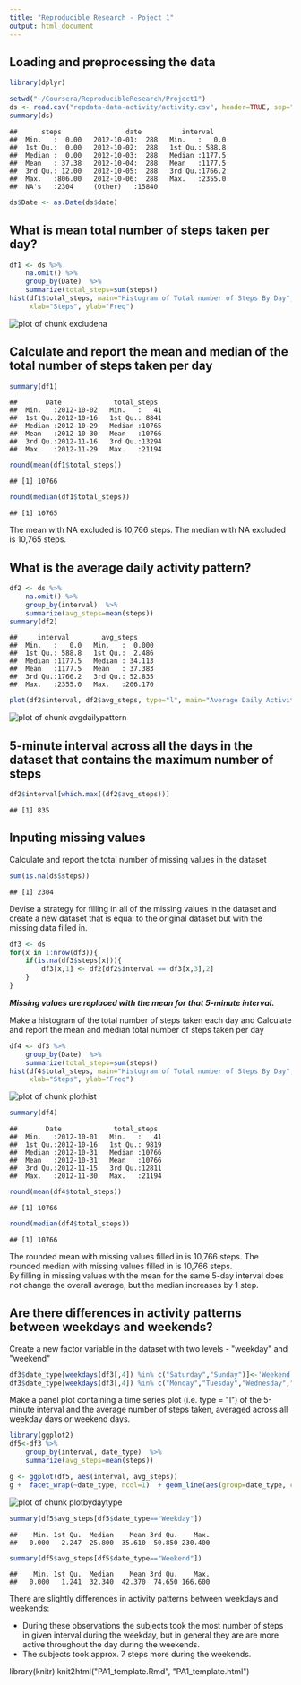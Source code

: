 ```yaml
---
title: "Reproducible Research - Poject 1"
output: html_document
---
```



Loading and preprocessing the data
---

```r
library(dplyr)
```


```r
setwd("~/Coursera/ReproducibleResearch/Project1")
ds <- read.csv("repdata-data-activity/activity.csv", header=TRUE, sep=",")
summary(ds)
```

```
##      steps                date          interval     
##  Min.   :  0.00   2012-10-01:  288   Min.   :   0.0  
##  1st Qu.:  0.00   2012-10-02:  288   1st Qu.: 588.8  
##  Median :  0.00   2012-10-03:  288   Median :1177.5  
##  Mean   : 37.38   2012-10-04:  288   Mean   :1177.5  
##  3rd Qu.: 12.00   2012-10-05:  288   3rd Qu.:1766.2  
##  Max.   :806.00   2012-10-06:  288   Max.   :2355.0  
##  NA's   :2304     (Other)   :15840
```

```r
ds$Date <- as.Date(ds$date)
```

What is mean total number of steps taken per day?
---

```r
df1 <- ds %>%  
    na.omit() %>%
    group_by(Date)  %>%
    summarize(total_steps=sum(steps))
hist(df1$total_steps, main="Histogram of Total number of Steps By Day", 
     xlab="Steps", ylab="Freq")
```

![plot of chunk excludena](figure/excludena-1.png) 

Calculate and report the mean and median of the total number of steps taken per day
---

```r
summary(df1)
```

```
##       Date             total_steps   
##  Min.   :2012-10-02   Min.   :   41  
##  1st Qu.:2012-10-16   1st Qu.: 8841  
##  Median :2012-10-29   Median :10765  
##  Mean   :2012-10-30   Mean   :10766  
##  3rd Qu.:2012-11-16   3rd Qu.:13294  
##  Max.   :2012-11-29   Max.   :21194
```

```r
round(mean(df1$total_steps))
```

```
## [1] 10766
```

```r
round(median(df1$total_steps))
```

```
## [1] 10765
```
The mean with NA excluded is 10,766 steps.
The median with NA excluded is 10,765 steps.

What is the average daily activity pattern?
---

```r
df2 <- ds %>%  
    na.omit() %>%
    group_by(interval)  %>%
    summarize(avg_steps=mean(steps))
summary(df2)
```

```
##     interval        avg_steps      
##  Min.   :   0.0   Min.   :  0.000  
##  1st Qu.: 588.8   1st Qu.:  2.486  
##  Median :1177.5   Median : 34.113  
##  Mean   :1177.5   Mean   : 37.383  
##  3rd Qu.:1766.2   3rd Qu.: 52.835  
##  Max.   :2355.0   Max.   :206.170
```

```r
plot(df2$interval, df2$avg_steps, type="l", main="Average Daily Activity", xlab="Steps", ylab="Interval")
```

![plot of chunk avgdailypattern](figure/avgdailypattern-1.png) 

5-minute interval across all the days in the dataset that contains the maximum number of steps
---

```r
df2$interval[which.max((df2$avg_steps))]
```

```
## [1] 835
```

Inputing missing values
---
Calculate and report the total number of missing values in the dataset

```r
sum(is.na(ds$steps))
```

```
## [1] 2304
```

Devise a strategy for filling in all of the missing values in the dataset and create a new dataset that is equal to the original dataset but with the missing data filled in.


```r
df3 <- ds
for(x in 1:nrow(df3)){
    if(is.na(df3$steps[x])){
        df3[x,1] <- df2[df2$interval == df3[x,3],2]       
    }
}
```
***Missing values are replaced with the mean for that 5-minute interval.***

Make a histogram of the total number of steps taken each day and Calculate and report the mean and median total number of steps taken per day


```r
df4 <- df3 %>%  
    group_by(Date)  %>%
    summarize(total_steps=sum(steps))
hist(df4$total_steps, main="Histogram of Total number of Steps By Day", 
     xlab="Steps", ylab="Freq")
```

![plot of chunk plothist](figure/plothist-1.png) 

```r
summary(df4)
```

```
##       Date             total_steps   
##  Min.   :2012-10-01   Min.   :   41  
##  1st Qu.:2012-10-16   1st Qu.: 9819  
##  Median :2012-10-31   Median :10766  
##  Mean   :2012-10-31   Mean   :10766  
##  3rd Qu.:2012-11-15   3rd Qu.:12811  
##  Max.   :2012-11-30   Max.   :21194
```

```r
round(mean(df4$total_steps))
```

```
## [1] 10766
```

```r
round(median(df4$total_steps))
```

```
## [1] 10766
```
The rounded mean with missing values filled in is 10,766 steps.
The rounded median with missing values filled in is 10,766 steps.  
By filling in missing values with the mean for the same 5-day interval does not change the overall average, but the median increases by 1 step.

Are there differences in activity patterns between weekdays and weekends?
---
Create a new factor variable in the dataset with two levels - "weekday" and "weekend"

```r
df3$date_type[weekdays(df3[,4]) %in% c("Saturday","Sunday")]<-'Weekend'
df3$date_type[weekdays(df3[,4]) %in% c("Monday","Tuesday","Wednesday","Thursday","Friday")]<-'Weekday'
```

Make a panel plot containing a time series plot (i.e. type = "l") of the 5-minute interval and the average number of steps taken, averaged across all weekday days or weekend days.


```r
library(ggplot2)
df5<-df3 %>%
    group_by(interval, date_type)  %>%
    summarize(avg_steps=mean(steps))

g <- ggplot(df5, aes(interval, avg_steps))
g +  facet_wrap(~date_type, ncol=1)  + geom_line(aes(group=date_type, color=date_type))  +  theme_bw() + labs(y="Number of Steps") + labs(x="Interval")
```

![plot of chunk plotbydaytype](figure/plotbydaytype-1.png) 

```r
summary(df5$avg_steps[df5$date_type=="Weekday"])
```

```
##    Min. 1st Qu.  Median    Mean 3rd Qu.    Max. 
##   0.000   2.247  25.800  35.610  50.850 230.400
```

```r
summary(df5$avg_steps[df5$date_type=="Weekend"])
```

```
##    Min. 1st Qu.  Median    Mean 3rd Qu.    Max. 
##   0.000   1.241  32.340  42.370  74.650 166.600
```

There are slightly differences in activity patterns between weekdays and weekends:  
* During these observations the subjects took the most number of steps in given interval during the weekday, but in general they are are more active throughout the day during the weekends.  
* The subjects took approx. 7 steps more during the weekends.


library(knitr)
knit2html("PA1_template.Rmd", "PA1_template.html")

